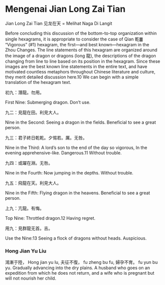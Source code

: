 # Mengenai Jian Long Zai Tian 

Jian Long Zai Tian 见龙在天 = Melihat Naga Di Langit

Before concluding this discussion of the bottom-to-top organization within single hexagrams, it is appropriate to consider the case of Qian 乾䷀ “Vigorous” (#1) hexagram, the first—and best known—hexagram in the Zhou Changes. The line statements of this hexagram are organized around the image of a dragon or dragons (long 龍), the descriptions of the dragon changing from line to line based on its position in the hexagram. Since these images are the best known line statements in the entire text, and have motivated countless metaphors throughout Chinese literature and culture, they merit detailed discussion here.10 We can begin with a simple translation of the hexagram text.


初九：潛龍。勿用。

First Nine: Submerging dragon. Don’t use.

九二：見龍在田。利見大人。

Nine in the Second: Seeing a dragon in the fields. Beneficial to see a great person.

九三：君子終日乾乾。夕惕若。厲。无咎。

Nine in the Third: A lord’s son to the end of the day so vigorous, In the evening apprehensive-like. Dangerous.11 Without trouble.

九四：或躍在淵。无咎。

Nine in the Fourth: Now jumping in the depths. Without trouble.

九五：飛龍在天。利見大人。

Nine in the Fifth: Flying dragon in the heavens. Beneficial to see a great person.

上九：亢龍。有悔。

Top Nine: Throttled dragon.12 Having regret.

用九：見群龍无首。吉。

Use the Nine:13 Seeing a flock of dragons without heads. Auspicious.


### Hong Jian Yu Liu

鴻漸于陸，	Hong jian yu lu,
夫征不復，	fu zheng bu fu,
婦孕不育。	fu yun bu yu.
Gradually advancing into the dry plains.
A husband who goes on an expedition from which he does not return,
and a wife who is pregnant but will not nourish her child.

